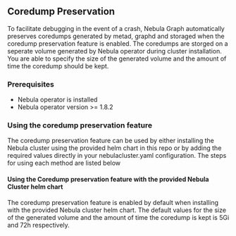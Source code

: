 ## Coredump Preservation

To facilitate debugging in the event of a crash, Nebula Graph automatically preserves coredumps generated by metad, graphd and storaged when the coredump preservation feature is enabled. The coredumps are 
storged on a seperate volume generated by Nebula operator during cluster installation. You are able to specify the size of the generated volume and the amount of time the coredump should be kept. 

### Prerequisites
* Nebula operator is installed
* Nebula operator version >= 1.8.2

### Using the coredump preservation feature
The coredump preservation feature can be used by either installing the Nebula cluster using the provided helm chart in this repo or by adding the required values directly in your 
nebulacluster.yaml configuration. The steps for using each method are listed below

#### Using the Coredump preservation feature with the provided Nebula Cluster helm chart
The coredump preservation feature is enabled by default when installing with the provided Nebula cluster helm chart. The default values for the size of the generated volume and the amount of
time the coredump is kept is 5Gi and 72h respectively. 

